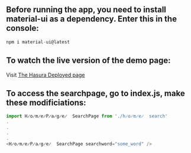 Before running the app, you need to install material-ui as a dependency. Enter this in the console:
---
```Javascript
npm i material-ui@latest
```

To watch the live version of the demo page: 
---
Visit [The Hasura Deployed page](ui.jewel42.hasura-app.io)

To access the searchpage, go to index.js, make these modificiations:
---
```Javascript
import H̷o̷m̷e̷P̷a̷g̷e̷  SearchPage from './h̷o̷m̷e̷  search'
.
.
.
.
<H̷o̷m̷e̷P̷a̷g̷e̷  SearchPage searchword="some_word" />
```
